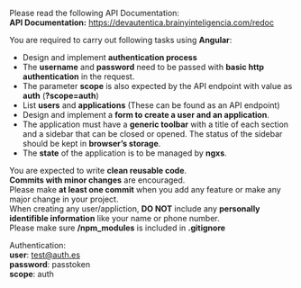 Please read the following API Documentation:  
**API Documentation:** https://devautentica.brainyinteligencia.com/redoc  

You are required to carry out following tasks using **Angular**:
-	Design and implement **authentication process**
-	The **username** and **password** need to be passed with **basic http authentication** in the request.
-   The parameter **scope** is also expected by the API endpoint with value as **auth** (**?scope=auth**)
-	List **users** and **applications** (These can be found as an API endpoint)
-	Design and implement a **form to create a user and an application**.
-	The application must have a **generic toolbar** with a title of each section and a sidebar that can be closed or opened. The status of the sidebar should be kept in **browser’s storage**.
-	The **state** of the application is to be managed by **ngxs**.

You are expected to write **clean reusable code**.  
**Commits with minor changes** are encouraged.  
Please make **at least one commit** when you add any feature or make any major change in your project.  
When creating any user/appliction, **DO NOT** include any **personally identifible information** like your name or phone number.  
Please make sure **/npm_modules** is included in **.gitignore**

Authentication:  
**user**: test@auth.es  
**password**: passtoken  
**scope**: auth  
